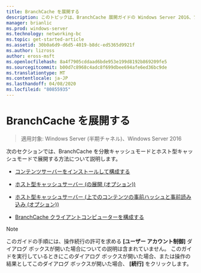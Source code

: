 ```yaml
---
title: BranchCache を展開する
description: このトピックは、BranchCache 展開ガイドの Windows Server 2016、ブランチ オフィスに WAN 帯域幅使用量を最適化するために分散され、ホスト型キャッシュ モードで BranchCache を展開する方法を示しますの一部
manager: brianlic
ms.prod: windows-server
ms.technology: networking-bc
ms.topic: get-started-article
ms.assetid: 30b0a6d9-d6d5-4019-b8dc-ed5365d9921f
ms.author: lizross
author: eross-msft
ms.openlocfilehash: 8a4f7905cddaad6bde953e199d8192b869209fe5
ms.sourcegitcommit: b00d7c8968c4adc8f699dbee694afe6ed36bc9de
ms.translationtype: MT
ms.contentlocale: ja-JP
ms.lasthandoff: 04/08/2020
ms.locfileid: "80855935"
---
```

# <a name="deploy-branchcache"></a>BranchCache を展開する

>適用対象: Windows Server (半期チャネル)、Windows Server 2016

次のセクションでは、BranchCache を分散キャッシュモードとホスト型キャッシュモードで展開する方法について説明します。  
  
-   [コンテンツサーバーをインストールして構成する](Install-and-Configure-Content-Servers.md)  
  
-   [ホスト型キャッシュサーバー &#40;の展開 (オプション)&#41;](deploy-hosted-cache-servers.md)  
  
-   [ホスト型キャッシュサーバー &#40;上でのコンテンツの事前ハッシュと事前読み込み (オプション)&#41;](prehashing-and-preloading.md)  
  
-   [BranchCache クライアントコンピューターを構成する](Configure-BranchCache-Client-Computers.md)  
  
> [!NOTE]  
> このガイドの手順には、操作続行の許可を求める **[ユーザー アカウント制御]** ダイアログ ボックスが開いた場合についての説明は含まれていません。 このガイドを実行しているときにこのダイアログ ボックスが開いた場合、または操作の結果としてこのダイアログ ボックスが開いた場合、 **[続行]** をクリックします。  
  


